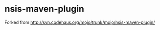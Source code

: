 nsis-maven-plugin
=================

Forked from http://svn.codehaus.org/mojo/trunk/mojo/nsis-maven-plugin/
